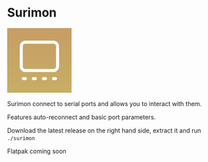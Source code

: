 # Surimon

<img src="assets/icon.png" style="max-width: 150px" />

Surimon connect to serial ports and allows you to interact with them.

Features auto-reconnect and basic port parameters.

Download the latest release on the right hand side, extract it and run `./surimon`

Flatpak coming soon
